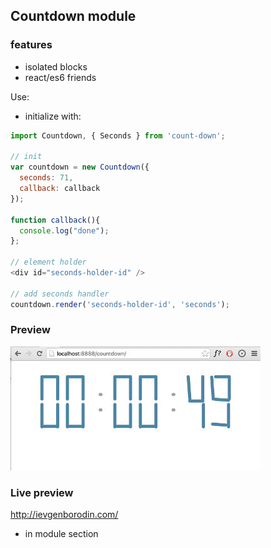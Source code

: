 ## Countdown module

### features
* isolated blocks
* react/es6 friends

Use:

* initialize with: 
```javascript
import Countdown, { Seconds } from 'count-down';

// init 
var countdown = new Countdown({
  seconds: 71,
  callback: callback
});
  
function callback(){
  console.log("done");
};

// element holder
<div id="seconds-holder-id" />

// add seconds handler
countdown.render('seconds-holder-id', 'seconds');
```

### Preview
![Preview image](/preview.jpg)
 
### Live preview
http://ievgenborodin.com/
* in module section
